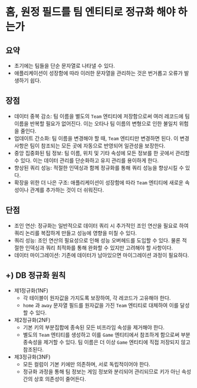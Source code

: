 # 홈, 원정 필드를 팀 엔티티로 정규화 해야 하는가

## 요약
- 초기에는 팀들을 단순 문자열로 나타낼 수 있다.
- 애플리케이션이 성장함에 따라 이러한 문자열을 관리하는 것은 번거롭고 오류가 발생하기 쉽다.

## 장점
- 데이터 중복 감소: 팀 이름을 별도의 `Team` 엔티티에 저장함으로써 여러 레코드에 팀 이름을 반복할 필요가 없어진다. 이는 오타나 팀 이름의 변형으로 인한 불일치 위험을 줄인다.
- 업데이트 간소화: 팀 이름을 변경해야 할 때, `Team` 엔티티만 변경하면 된다. 이 변경 사항은 팀이 참조되는 모든 곳에 자동으로 반영되어 일관성을 보장한다.
- 중앙 집중화된 팀 정보: 팀 이름, 위치 및 기타 속성에 모든 정보를 한 곳에서 관리할 수 있다. 이는 데이터 관리를 단순화하고 유지 관리를 용이하게 한다.
- 향상된 쿼리 성능: 적절한 인덱싱과 함께 정규화를 통해 쿼리 성능을 향상시킬 수 있다.
- 확장을 위한 더 나은 구조: 애플리케이션이 성장함에 따라 `Team` 엔티티에 새로운 속성이나 관계를 추가하는 것이 더 쉬워진다.

## 단점
- 조인 연산: 정규화는 일반적으로 데이터 쿼리 시 추가적인 조인 연산을 필요로 하여 쿼리 논리를 복잡하게 만들고 성능에 영향을 미칠 수 있다.
- 쿼리 성능: 조인 연산의 필요성으로 인해 성능 오버헤드를 도입할 수 있다. 물론 적절한 인덱싱과 쿼리 최적화를 통해 완화할 수 있지만 고려해야 할 사항이다.
- 데이터 마이그레이션: 기존에 데이터가 남아있으면 마이그레이션 과정이 필요하다.

## +) DB 정규화 원칙
- 제1정규화(1NF)
  - 각 테이블이 원자값을 가지도록 보장하여, 각 레코드가 고유해야 한다.
  - `home` 과 `away` 문자열 필드를 원자값을 가진 `Team` 엔티티로 대체하여 이를 달성할 수 있다.
- 제2정규화(2NF)
  - 기본 키의 부분집합에 종속된 모든 비프라임 속성을 제거해야 한다.
  - 별도의 `Team` 엔티티를 생성하고 이를 `Game` 엔티티에서 참조하게 함으로써 부분 종속성을 제거할 수 있다. 팀 이름은 더 이상 `Game` 엔티티에 직접 저장되지 않고 참조된다.
- 제3정규화(3NF)
  - 모든 컬럼이 기본 키에만 의존하며, 서로 독립적이어야 한다.
  - 정규화 과정을 통해 팀 정보는 게임 정보와 분리되어 관리되므로 키가 아닌 속성 간의 상호 의존성이 줄어든다.
